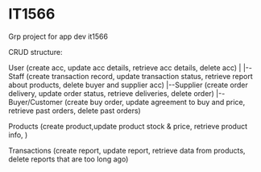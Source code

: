# IT1566
Grp project for app dev it1566

CRUD structure:

User (create acc, update acc details, retrieve acc details, delete acc)
|
|--Staff (create transaction record, update transaction status, retrieve report about products, delete buyer and supplier acc)
|--Supplier (create order delivery, update order status, retrieve deliveries, delete order)
|--Buyer/Customer (create buy order, update agreement to buy and price, retrieve past orders, delete past orders)

Products (create product,update product stock & price, retrieve product info, )

Transactions (create report, update report, retrieve data from products, delete reports that are too long ago)